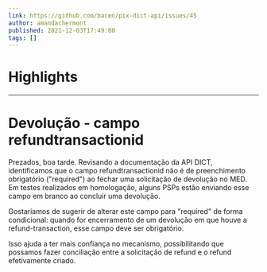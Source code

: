 ```yaml
---
link: https://github.com/bacen/pix-dict-api/issues/45
author: amandachermont
published: 2021-12-03T17:49:00
tags: []
---
```

# Highlights


---
# Devolução - campo refundtransactionid
Prezados, boa tarde. Revisando a documentação da API DICT, identificamos que o campo refundtransactionid não é de preenchimento obrigatório ("required") ao fechar uma solicitação de devolução no MED. Em testes realizados em homologação, alguns PSPs estão enviando esse campo em branco ao concluir uma devolução.

Gostaríamos de sugerir de alterar este campo para "required" de forma condicional: quando for encerramento de um devolução em que houve a refund-transaction, esse campo deve ser obrigatório.

Isso ajuda a ter mais confiança no mecanismo, possibilitando que possamos fazer conciliação entre a solicitação de refund e o refund efetivamente criado.